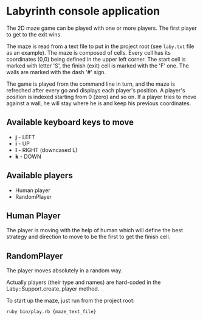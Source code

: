 
# Labyrinth console application  

The 2D maze game can be played with one or more players. The first player to get to the exit wins. 

The maze is read from a text file to put in the project root (see `laby.txt`  file as an example). The maze is composed of cells. Every cell has its coordinates (0,0) being defined in the upper left corner. The start cell is marked with letter 'S', the finish (exit) cell is marked with the 'F' one. The walls are marked with the dash '#' sign.

The game is played from the command line in turn, and the maze is refreched after every go and displays each player's position. A player's position is indexed starting from 0 (zero) and so on. If a player tries to move against a wall, he will stay where he is and keep his previous coordinates.

## Available keyboard keys to move

- **j** - LEFT
- **i** - UP
- **l** - RIGHT (downcased L)
- **k** - DOWN

## Available players
* Human player
* RandomPlayer

## Human Player

The player is moving  with the help of human which will define the best strategy and direction to move to be the first to get the finish cell.

## RandomPlayer

The player moves absolutely in a random way.

Actually players (their type and names) are  hard-coded in the Laby::Support.create_player method.

To start up the maze, just run from the project root:
```
ruby bin/play.rb {maze_text_file}
```


